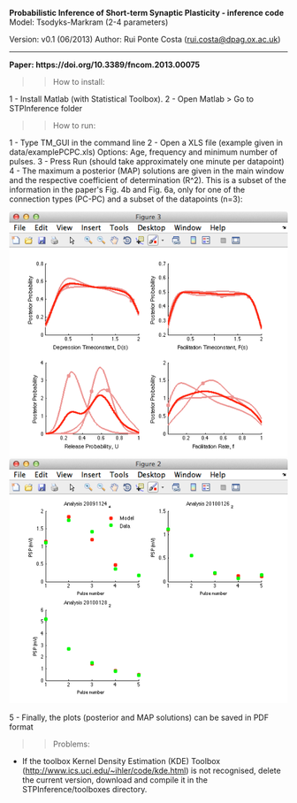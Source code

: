 
**Probabilistic Inference of Short-term Synaptic Plasticity - inference code**
Model: Tsodyks-Markram (2-4 parameters)

Version: v0.1 (06/2013)
Author: Rui Ponte Costa (rui.costa@dpag.ox.ac.uk)
<hr>

<b>
Paper: https://doi.org/10.3389/fncom.2013.00075
</b>

>> How to install:

 1 - Install Matlab (with Statistical Toolbox).
 2 - Open Matlab > Go to STPInference folder

>> How to run:

 1 - Type TM_GUI in the command line
 2 - Open a XLS file (example given in data/examplePCPC.xls) Options:
      Age, frequency and minimum number of pulses.
 3 - Press Run (should take approximately one minute per datapoint) 
 4 - The maximum a posterior (MAP) solutions are given in the main
 window and the respective coefficient of determination (R^2). This is
 a subset of the information in the paper's Fig. 4b and Fig. 6a, only
 for one of the connection types (PC-PC) and a subset of the
 datapoints (n=3):

<img src="./screenshot.png" alt="screenshot">

<img src="./screenshot2.png" alt="screenshot">

 5 - Finally, the plots (posterior and MAP solutions) can be saved in
 PDF format

>> Problems:

   - If the toolbox Kernel Density Estimation (KDE) Toolbox
     (http://www.ics.uci.edu/~ihler/code/kde.html) is not recognised,
     delete the current version, download and compile it in the
     STPInference/toolboxes directory.

